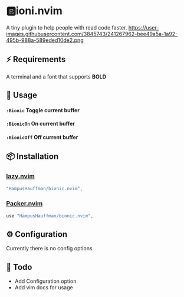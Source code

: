 # 🅱️ioni.nvim 
A tiny plugin to help people with read code faster.
https://user-images.githubusercontent.com/3845743/241267962-bee49a5a-1a92-495b-988a-589eded10de2.png
## ⚡️ Requirements
A terminal and a font that supports **BOLD**
## 🚀 Usage
#### `:Bionic` Toggle current buffer
#### `:BionicOn` On current buffer
#### `:BionicOff` Off current buffer

## 📦 Installation
### [lazy.nvim](https://github.com/folke/lazy.nvim)
```lua
"HampusHauffman/bionic.nvim",
```
### [Packer.nvim](https://github.com/wbthomason/packer.nvim)
```lua
use "HampusHauffman/bionic.nvim",
```
## ⚙️ Configuration
Currently there is no config options

## 📝 Todo
* Add Configuration option
* Add vim docs for usage
